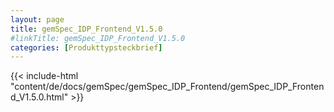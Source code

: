 ```yaml
---
layout: page
title: gemSpec_IDP_Frontend_V1.5.0
#linkTitle: gemSpec_IDP_Frontend_V1.5.0
categories: [Produkttypsteckbrief]
---
```

{{< include-html "content/de/docs/gemSpec/gemSpec_IDP_Frontend/gemSpec_IDP_Frontend_V1.5.0.html" >}}